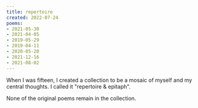 ```yaml
---
title: repertoire
created: 2022-07-24
poems:
- 2021-05-30
- 2021-04-05
- 2019-05-29
- 2019-04-11
- 2020-05-20
- 2021-12-16
- 2021-08-02
---
```


When I was fifteen, I created a collection to be a mosaic of myself and my central thoughts. I called it "repertoire & epitaph". 

None of the original poems remain in the collection.

